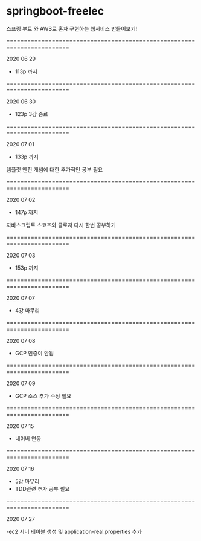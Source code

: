 # springboot-freelec
스프링 부트 와 AWS로 혼자 구현하는 웹서비스 만들어보기!

========================================================================

2020 06 29
- 113p 까지

========================================================================

2020 06 30

- 123p 3강 종료

========================================================================

2020 07 01

- 133p 까지

템플릿 엔진 개념에 대한 추가적인 공부 필요


========================================================================

2020 07 02

- 147p 까지

자바스크립트 스코프와 클로저 다시 한번 공부하기

========================================================================

2020 07 03

- 153p 까지


========================================================================

2020 07 07

- 4강 마무리

========================================================================

2020 07 08

- GCP 인증이 안됨

========================================================================

2020 07 09

- GCP 소스 추가 수정 필요

========================================================================

2020 07 15

- 네이버 연동

========================================================================

2020 07 16

- 5강 마무리 
- TDD관련 추가 공부 필요


========================================================================

2020 07 27

-ec2 서버 테이블 생성 및 application-real.properties 추가




    



